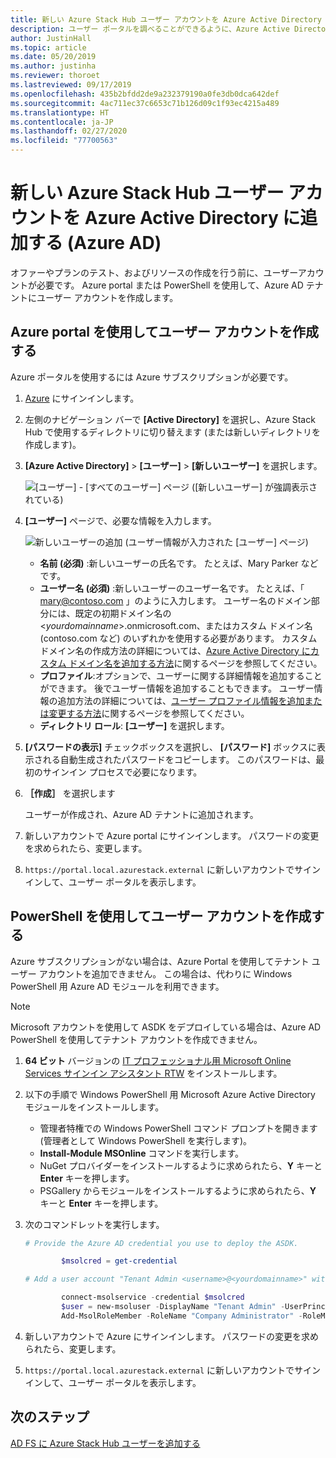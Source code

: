```yaml
---
title: 新しい Azure Stack Hub ユーザー アカウントを Azure Active Directory に追加する
description: ユーザー ポータルを調べることができるように、Azure Active Directory でユーザー アカウントを作成する方法について説明します。
author: JustinHall
ms.topic: article
ms.date: 05/20/2019
ms.author: justinha
ms.reviewer: thoroet
ms.lastreviewed: 09/17/2019
ms.openlocfilehash: 435b2bfdd2de9a232379190a0fe3db0dca642def
ms.sourcegitcommit: 4ac711ec37c6653c71b126d09c1f93ec4215a489
ms.translationtype: HT
ms.contentlocale: ja-JP
ms.lasthandoff: 02/27/2020
ms.locfileid: "77700563"
---
```

# <a name="add-a-new-azure-stack-hub-user-account-in-azure-active-directory-azure-ad"></a>新しい Azure Stack Hub ユーザー アカウントを Azure Active Directory に追加する (Azure AD)

オファーやプランのテスト、およびリソースの作成を行う前に、ユーザーアカウントが必要です。 Azure portal または PowerShell を使用して、Azure AD テナントにユーザー アカウントを作成します。

## <a name="create-user-account-using-the-azure-portal"></a>Azure portal を使用してユーザー アカウントを作成する

Azure ポータルを使用するには Azure サブスクリプションが必要です。

1. [Azure](https://portal.azure.com) にサインインします。
2. 左側のナビゲーション バーで **[Active Directory]** を選択し、Azure Stack Hub で使用するディレクトリに切り替えます (または新しいディレクトリを作成します)。
3. **[Azure Active Directory]**  >  **[ユーザー]**  >  **[新しいユーザー]** を選択します。

    ![[ユーザー] - [すべてのユーザー] ページ ([新しいユーザー] が強調表示されている)](media/azure-stack-add-new-user-aad/new-user-all-users.png)

4. **[ユーザー]** ページで、必要な情報を入力します。

    ![新しいユーザーの追加 (ユーザー情報が入力された [ユーザー] ページ)](media/azure-stack-add-new-user-aad/new-user-user.png)

   - **名前 (必須)** :新しいユーザーの氏名です。 たとえば、Mary Parker などです。
   - **ユーザー名 (必須)** :新しいユーザーのユーザー名です。 たとえば、「 mary@contoso.com 」のように入力します。
       ユーザー名のドメイン部分には、既定の初期ドメイン名の <_yourdomainname_>.onmicrosoft.com、またはカスタム ドメイン名 (contoso.com など) のいずれかを使用する必要があります。 カスタム ドメイン名の作成方法の詳細については、[Azure Active Directory にカスタム ドメイン名を追加する方法](/azure/active-directory/fundamentals/add-custom-domain)に関するページを参照してください。
   - **プロファイル**:オプションで、ユーザーに関する詳細情報を追加することができます。 後でユーザー情報を追加することもできます。 ユーザー情報の追加方法の詳細については、[ユーザー プロファイル情報を追加または変更する方法](/azure/active-directory/fundamentals/active-directory-users-profile-azure-portal)に関するページを参照してください。
   - **ディレクトリ ロール**: **[ユーザー]** を選択します。

5. **[パスワードの表示]** チェックボックスを選択し、 **[パスワード]** ボックスに表示される自動生成されたパスワードをコピーします。 このパスワードは、最初のサインイン プロセスで必要になります。

6. **［作成］** を選択します

    ユーザーが作成され、Azure AD テナントに追加されます。

7. 新しいアカウントで Azure portal にサインインします。 パスワードの変更を求められたら、変更します。
8. `https://portal.local.azurestack.external` に新しいアカウントでサインインして、ユーザー ポータルを表示します。

## <a name="create-a-user-account-using-powershell"></a>PowerShell を使用してユーザー アカウントを作成する

Azure サブスクリプションがない場合は、Azure Portal を使用してテナント ユーザー アカウントを追加できません。 この場合は、代わりに Windows PowerShell 用 Azure AD モジュールを利用できます。

> [!NOTE]
> Microsoft アカウントを使用して ASDK をデプロイしている場合は、Azure AD PowerShell を使用してテナント アカウントを作成できません。

1. **64 ビット** バージョンの [IT プロフェッショナル用 Microsoft Online Services サインイン アシスタント RTW](https://go.microsoft.com/fwlink/p/?LinkId=286152) をインストールします。

2. 以下の手順で Windows PowerShell 用 Microsoft Azure Active Directory モジュールをインストールします。

    - 管理者特権での Windows PowerShell コマンド プロンプトを開きます (管理者として Windows PowerShell を実行します)。
    - **Install-Module MSOnline** コマンドを実行します。
    - NuGet プロバイダーをインストールするように求められたら、**Y** キーと **Enter** キーを押します。
    - PSGallery からモジュールをインストールするように求められたら、**Y** キーと **Enter** キーを押します。

3. 次のコマンドレットを実行します。

    ```powershell
    # Provide the Azure AD credential you use to deploy the ASDK.

            $msolcred = get-credential

    # Add a user account "Tenant Admin <username>@<yourdomainname>" with the initial password "<password>".

            connect-msolservice -credential $msolcred
            $user = new-msoluser -DisplayName "Tenant Admin" -UserPrincipalName <username>@<yourdomainname> -Password <password>
            Add-MsolRoleMember -RoleName "Company Administrator" -RoleMemberType User -RoleMemberObjectId $user.ObjectId

    ```

1. 新しいアカウントで Azure にサインインします。 パスワードの変更を求められたら、変更します。
2. `https://portal.local.azurestack.external` に新しいアカウントでサインインして、ユーザー ポータルを表示します。

## <a name="next-steps"></a>次のステップ

[AD FS に Azure Stack Hub ユーザーを追加する](azure-stack-add-users-adfs.md)
